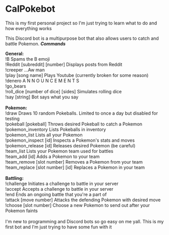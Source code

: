 # CalPokebot
This is my first personal project so I'm just trying to learn what to do and how everything works

This Discord bot is a multipurpose bot that also allows users to catch and battle Pokemon.
***Commands***

<b>General:</b><br>
!B Spams the B emoji<br>
!Reddit [subreddit] [number] Displays posts from Reddit<br>
!creeper ...Aw man<br>
!play [song name] Plays Youtube (currently broken for some reason)<br>
!denero A N N O U N C E M E N T S<br>
!go_bears<br>
!roll_dice [number of dice] [sides] Simulates rolling dice<br>
!say [string] Bot says what you say <br>
<br>
<b>Pokemon:</b><br>
!draw Draws 10 random Pokeballs. Limited to once a day but disabled for testing<br>
!pokeball [pokeball] Throws desired Pokeball to catch a Pokemon<br>
!pokemon_inventory Lists Pokeballs in inventory<br>
!pokemon_list Lists all your Pokemon<br>
!pokemon_inspect [id] Inspects a Pokemon's stats and moves<br>
!pokemon_release [id] Releases desired Pokemon (be careful)<br>
!team_list Lists your Pokemon team used for battles<br>
!team_add [id] Adds a Pokemon to your team<br>
!team_remove [slot number] Removes a Pokemon from your team<br>
!team_replace [slot number] [id] Replaces a Pokemon in your team<br>
<br>
<b>Battling:</b><br>
!challenge Initiates a challenge to battle in your server<br>
!accept Accepts a challenge to battle in your server<br>
!end Ends an ongoing battle that you're a part of<br>
!attack [move number] Attacks the defending Pokemon with desired move<br>
!choose [slot number] Choose a new Pokemon to send out after your Pokemon faints<br>
<br>
I'm new to programming and Discord bots so go easy on me yall. This is my first bot and I'm just trying to have some fun with it
